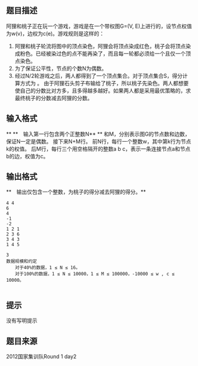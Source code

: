 


## 题目描述
阿狸和桃子正在玩一个游戏，游戏是在一个带权图G=(V, E)上进行的，设节点权值为w(v)，边权为c(e)。游戏规则是这样的：
1. 阿狸和桃子轮流将图中的顶点染色，阿狸会将顶点染成红色，桃子会将顶点染成粉色。已经被染过色的点不能再染了，而且每一轮都必须给一个且仅一个顶点染色。
2. 为了保证公平性，节点的个数N为偶数。
3. 经过N/2轮游戏之后，两人都得到了一个顶点集合。对于顶点集合S，得分计算方式为
。
由于阿狸石头剪子布输给了桃子，所以桃子先染色。两人都想要使自己的分数比对方多，且多得越多越好。如果两人都是采用最优策略的，求最终桃子的分数减去阿狸的分数。
## 输入格式
** **　输入第一行包含两个正整数N** ** 和M，分别表示图G的节点数和边数，保证N一定是偶数。
接下来N+M行。
前N行，每行一个整数w，其中第k行为节点k的权值。
后M行，每行三个用空格隔开的整数a b c，表示一条连接节点a和节点b的边，权值为c。
## 输出格式
**　输出仅包含一个整数，为桃子的得分减去阿狸的得分。** 

```input1
4 4
6
4
-1
-2
1 2 1
2 3 6
3 4 3
1 4 5

```

```output1
3
数据规模和约定
　　对于40%的数据，1 ≤ N ≤ 16。
　　对于100%的数据，1 ≤ N ≤ 10000，1 ≤ M ≤ 100000，-10000 ≤ w , c ≤ 10000。
 
```

## 提示
没有写明提示
## 题目来源
2012国家集训队Round 1 day2


